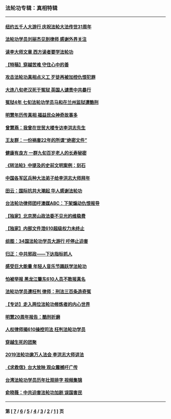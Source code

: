 ### 法轮功专辑：真相特辑
---
#### [纽约五千人大游行 庆祝法轮大法传世31周年](../../pages/nf4389/n13995110.md?10180430) 
#### [法轮功学员刘丽杰见到律师 感谢外界关注](../../pages/nf4389/n13927012.md?10180430) 
#### [读李大师文章 西方读者要学法轮功](../../pages/nf4389/n13925142.md?10180430) 
#### [【特稿】穿越苦难 守住心中的善](../../pages/nf4389/n13784979.md?10180430) 
#### [攻击法轮功真相点义工 歹徒再被加控仇恨犯罪](../../pages/nf4389/n13601019.md?10180430) 
#### [大连八旬老汉死于冤狱 英国人谴责中共暴行](../../pages/nf4389/n13480118.md?10180430) 
#### [冤狱4年 七旬法轮功学员马和在兰州监狱遭酷刑](../../pages/nf4389/n13304688.md?10180430) 
#### [明慧年历传真相 福益民众神奇故事多](../../pages/nf4389/n13294545.md?10180430) 
#### [曾慧燕：我曾在世贸大楼专访李洪志先生](../../pages/nf4389/n12898729.md?10180430) 
#### [王友群：一份祸害22年的所谓“绝密文件”](../../pages/nf4389/n12871750.md?10180430) 
#### [健康有良方 一群九旬百岁老人的长寿秘密](../../pages/nf4389/n12847475.md?10180430) 
#### [《转法轮》中提及的史前文明案例：刻石](../../pages/nf4389/n12758577.md?10180430) 
#### [中国各军区兵种大法弟子给李洪志大师拜年](../../pages/nf4389/n12750047.md?10180430) 
#### [田云：国际抗共大潮起 华人感谢法轮功](../../pages/nf4389/n12357708.md?10180430) 
#### [台法轮功律师团吁澳媒ABC：下架煽动仇恨报导](../../pages/nf4389/n12279917.md?10180430) 
#### [【独家】北京房山政法委不见光的维稳费](../../pages/nf4389/n12031979.md?10180430) 
#### [【独家】内部文件泄610超级权力未终止](../../pages/nf4389/n12023895.md?10180430) 
#### [组图：34国法轮功学员大游行 吁停止迫害](../../pages/nf4389/n11492658.md?10180430) 
#### [归正：中共邪政——下达指标抓人](../../pages/nf4389/n11474770.md?10180430) 
#### [感受巨大能量 年轻人音乐节踊跃学法轮功](../../pages/nf4389/n11441981.md?10180430) 
#### [怕被举报 黑龙江肇东610人员不敢报真名](../../pages/nf4389/n11436499.md?10180430) 
#### [法轮功学员遭枉判 律师：刑法三百条造奇冤](../../pages/nf4389/n11433943.md?10180430) 
#### [【专访】走入两位法轮功修炼者的内心世界](../../pages/nf4389/n11415623.md?10180430) 
#### [明慧20周年报告：酷刑折磨](../../pages/nf4389/n11387954.md?10180430) 
#### [人权律师揭610操控司法 枉判法轮功学员](../../pages/nf4389/n11313370.md?10180430) 
#### [穿越生死的团聚](../../pages/nf4389/n11258922.md?10180430) 
#### [2019法轮功逾万人法会 李洪志大师讲法](../../pages/nf4389/n11265303.md?10180430) 
#### [《求救信》台大放映 观众震撼吁广传](../../pages/nf4389/n10922251.md?10180430) 
#### [台湾法轮功学员历年壮观排字 视频集锦](../../pages/nf4389/n10878789.md?10180430) 
#### [俞晓薇：中共迫害法轮功加剧 误国害民](../../pages/nf4389/n10859260.md?10180430) 

---
#### 第 [ [7](./7.md?10180430) / [6](./6.md?10180430) / [5](./5.md?10180430) / [4](./4.md?10180430) / [3](./3.md?10180430) / [2](./2.md?10180430) / [1](./1.md?10180430) ] 页
